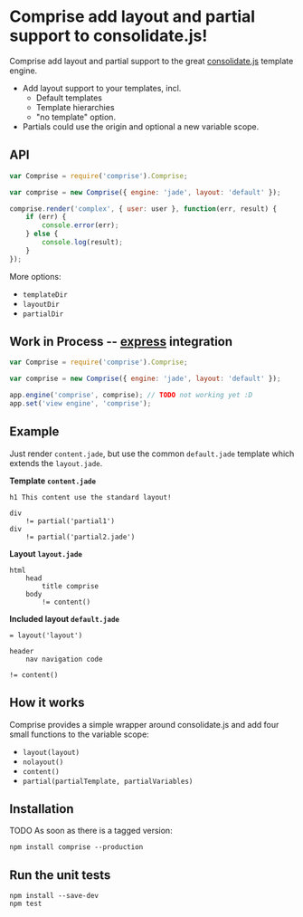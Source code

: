 # Comprise add layout and partial support to consolidate.js!

Comprise add layout and partial support to the great
[consolidate.js](https://github.com/visionmedia/consolidate.js)
template engine.

* Add layout support to your templates, incl.
  * Default templates
  * Template hierarchies
  * "no template" option.
* Partials could use the origin and optional a new variable scope.

## API

```javascript
var Comprise = require('comprise').Comprise;

var comprise = new Comprise({ engine: 'jade', layout: 'default' });

comprise.render('complex', { user: user }, function(err, result) {
	if (err) {
		console.error(err);
	} else {
		console.log(result);
	}
});
```

More options:

* ```templateDir```
* ```layoutDir```
* ```partialDir```


## Work in Process -- [express](http://expressjs.com/) integration

```javascript
var Comprise = require('comprise').Comprise;

var comprise = new Comprise({ engine: 'jade', layout: 'default' });

app.engine('comprise', comprise); // TODO not working yet :D
app.set('view engine', 'comprise');
```

## Example

Just render ```content.jade```, but use the common ```default.jade```
template which extends the ```layout.jade```.

**Template ```content.jade```**

```jade
h1 This content use the standard layout!

div
	!= partial('partial1')
div
	!= partial('partial2.jade')
```

**Layout ```layout.jade```**

```jade
html
	head
		title comprise
	body
		!= content()
```

**Included layout ```default.jade```**

```jade
= layout('layout')

header
	nav navigation code

!= content()
```

## How it works

Comprise provides a simple wrapper around consolidate.js and add four small functions 
to the variable scope:

* ```layout(layout)```
* ```nolayout()```
* ```content()```
* ```partial(partialTemplate, partialVariables)```

## Installation

TODO As soon as there is a tagged version:

	npm install comprise --production

## Run the unit tests

	npm install --save-dev
	npm test
